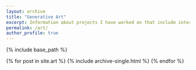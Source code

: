 ```yaml
---
layout: archive
title: "Generative Art"
excerpt: Information about projects I have worked on that include interactive outputs.
permalink: /art/
author_profile: true
---
```


{% include base_path %}

{% for post in site.art %}
  {% include archive-single.html %}
{% endfor %}
